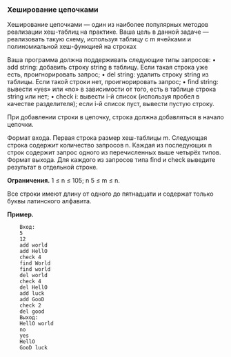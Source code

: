 ### Хеширование цепочками

Хеширование цепочками — один из наиболее популярных методов реализации
хеш-таблиц на практике. Ваша цель в данной задаче — реализовать такую схему, используя таблицу с m ячейками и полиномиальной хеш-функцией на строках

Ваша программа должна поддерживать следующие
типы запросов:
• add string: добавить строку string в таблицу. Если такая
строка уже есть, проигнорировать запрос;
• del string: удалить строку string из таблицы. Если такой
строки нет, проигнорировать запрос;
• find string: вывести «yes» или «no» в зависимости от того,
есть в таблице строка string или нет;
• check i: вывести i-й список (используя пробел в качестве разделителя); если i-й список пуст, вывести пустую строку.

При добавлении строки в цепочку, строка должна добавляться в начало цепочки.

Формат входа. Первая строка размер хеш-таблицы m. Следующая
строка содержит количество запросов n. Каждая из последующих n строк содержит запрос одного из перечисленных выше
четырёх типов.
Формат выхода. Для каждого из запросов типа find и check выведите результат в отдельной строке.

**Ограничения.** 1 ≤ n ≤ 105; n 5 ≤ m ≤ n.

Все строки имеют длину
от одного до пятнадцати и содержат только буквы латинского алфавита.

**Пример.**

        Вход:
        5
        12
        add world
        add HellO
        check 4
        find World
        find world
        del world
        check 4
        del HellO
        add luck
        add GooD
        check 2
        del good
        Выход:
        HellO world
        no
        yes
        HellO
        GooD luck
